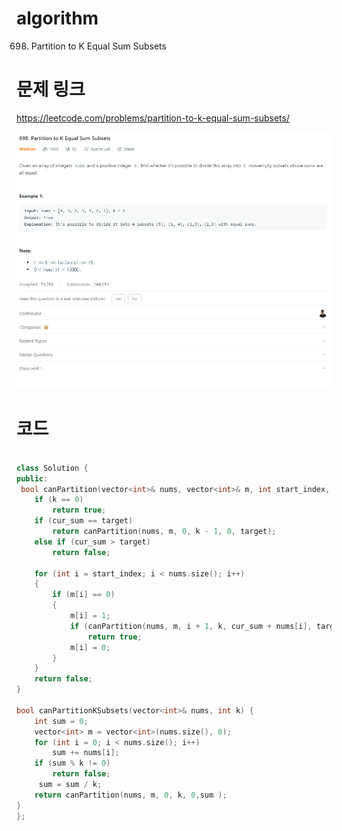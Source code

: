 ﻿# algorithm 
698. Partition to K Equal Sum Subsets
  

# 문제 링크    
https://leetcode.com/problems/partition-to-k-equal-sum-subsets/  


![title](https://github.com/jungmin3834/algorithm/blob/master/image/partition-to-k-equal-sum-subsets.png)

# 코드

```cpp

class Solution {
public:
 bool canPartition(vector<int>& nums, vector<int>& m, int start_index, int k, int cur_sum, int& target) {
	if (k == 0)
		return true;
	if (cur_sum == target)
		return canPartition(nums, m, 0, k - 1, 0, target);
	else if (cur_sum > target)
		return false;

	for (int i = start_index; i < nums.size(); i++)
	{
		if (m[i] == 0)
		{
			m[i] = 1;
			if (canPartition(nums, m, i + 1, k, cur_sum + nums[i], target) == true)
				return true;
			m[i] = 0;
		}
	}
	return false;
}

bool canPartitionKSubsets(vector<int>& nums, int k) {
	int sum = 0;
	vector<int> m = vector<int>(nums.size(), 0);
	for (int i = 0; i < nums.size(); i++)
		sum += nums[i];
	if (sum % k != 0)
		return false;
     sum = sum / k;
	return canPartition(nums, m, 0, k, 0,sum );
}
};

```
